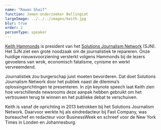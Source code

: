 ```yaml
---
name: "Rawan Shaif"
function: Jemen-onderzoeker Bellingcat
largeImage: ../../../images/keith.jpg
blur: true
order: 2
personType: speaker
---
```

[Keith Hammonds](https://www.alumni.hbs.edu/campaign/making-a-difference/Pages/individual-spotlights.aspx?num=5963) is president van het [Solutions Journalism Network](https://www.solutionsjournalism.org/) (SJN). Het SJN ziet een grote noodzaak om de journalistiek te repareren. Onze huidige nieuwsvoorziening versterkt volgens Hammonds bij de lezers gevoelens van wrok, economisch fatalisme, cynisme en werkt vervreemdend.

Journalistiek zou burgerschap juist moeten bevorderen. Dat doet Solutions Journalism Network door het publiek naast de dilemma’s oplossingsrichtingen te presenteren. In zijn keynote speech laat Keith zien hoe verschillende newsrooms deze aanpak hebben gebruikt om het vertrouwen terug te winnen en het publieke debat te verschuiven.

Keith is vanaf de oprichting in 2013 betrokken bij het Solutions Journalism Network. Daarvoor werkte hij als eindredacteur bij Fast Company, was bureauchef en redacteur voor BusinessWeek en schreef voor de New York Times in Londen en Johannesburg.
